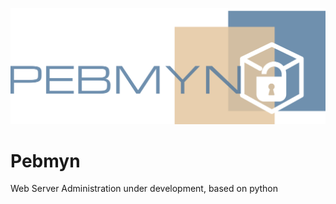 ![logo](https://github.com/Beonwulf/Pebmyn/blob/main/web/static/assets/img/logo.svg)
# Pebmyn
Web Server Administration under development, based on python
